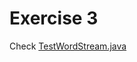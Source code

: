 # Exercise 3

Check [TestWordStream.java](./week05exercises/app/src/main/java/exercises05/TestWordStream.java)
